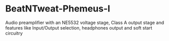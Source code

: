# BeatNTweat-Phemeus-l
Audio preamplifier with an NE5532 voltage stage, Class A output stage and features like Input/Output selection, headphones output and soft start circuitry
